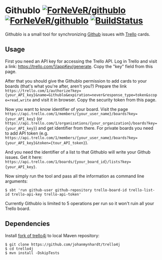 Githublo [![ForNeVeR/githublo](http://issuestats.com/github/ForNeVeR/githublo/badge/pr?style=flat-square)](http://www.issuestats.com/github/ForNeVeR/githublo) [![ForNeVeR/githublo](http://issuestats.com/github/ForNeVeR/githublo/badge/issue?style=flat-square)](http://www.issuestats.com/github/ForNeVeR/githublo) [![BuildStatus](https://travis-ci.org/ForNeVeR/githublo.png?branch=develop)](https://travis-ci.org/ForNeVeR/githublo)
========

Githublo is a small tool for synchronizing [Github](https://github.com/) issues with [Trello](https://trello.com) cards.

Usage
-----

First you need an API key for accessing the Trello API. Log in Trello and visit a link:
https://trello.com/1/appKey/generate. Copy the "key" field from this page.

After that you should give the Githublo permission to add cards to your boards (that's what you're after, aren't you?)
Prepare the link
`https://trello.com/1/authorize?key={your_API_key}&name=Githublo&expiration=never&response_type=token&scope=read,write`
and visit it in browser. Copy the security token from this page.

Now you want to know identifier of your board. Visit the page
`https://api.trello.com/1/members/{your_user_name}/boards?key={your_API_key}` (or
`https://api.trello.com/1/organizations/{your_organization}/boards?key={your_API_key}`) and get identifier from there.
For private boards you need to add API token (e.g.
`https://api.trello.com/1/members/{your_user_name}/boards?key={your_API_key}&token={tour_API_token}`).

And you need the identifier of a list to that Githublo will write your Github issues. Get it here:
`https://api.trello.com/1/boards/{your_board_id}/lists?key={your_API_key}`.

Now simply run the tool and pass all the information as command line arguments:

    $ sbt 'run github-user github-repository trello-board-id trello-list-id trello-api-key trello-api-token'

Currently Githublo is limited to 5 operations per run so it won't ruin all your Trello board.

Dependencies
------------

Install [fork of trello4j](https://github.com/johanmynhardt/trello4j) to local Maven repository:

    $ git clone https://github.com/johanmynhardt/trello4j
    $ cd trello4j
    $ mvn install -DskipTests
